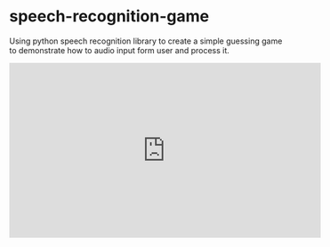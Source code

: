 # speech-recognition-game
Using python speech recognition library to create a simple guessing game to demonstrate how to audio input form user and process it.

<iframe width="560" height="315" src="https://www.youtube.com/embed/i9JUVWal7rk" title="YouTube video player" frameborder="0" allow="accelerometer; autoplay; clipboard-write; encrypted-media; gyroscope; picture-in-picture" allowfullscreen></iframe>
